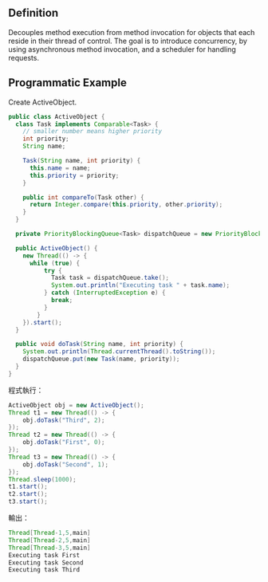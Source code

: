 ## Definition

Decouples method execution from method invocation for objects that each reside in their thread of control. The goal is to introduce concurrency, by using asynchronous method invocation, and a scheduler for handling requests. 
  
## Programmatic Example  
Create ActiveObject.
```java
public class ActiveObject {
  class Task implements Comparable<Task> {
    // smaller number means higher priority
    int priority;
    String name;

    Task(String name, int priority) {
      this.name = name;
      this.priority = priority;
    }

    public int compareTo(Task other) {
      return Integer.compare(this.priority, other.priority);
    }
  }

  private PriorityBlockingQueue<Task> dispatchQueue = new PriorityBlockingQueue<>();

  public ActiveObject() {
    new Thread(() -> {
      while (true) {
          try {
            Task task = dispatchQueue.take();
            System.out.println("Executing task " + task.name);
          } catch (InterruptedException e) {
            break;
          }
        }
    }).start();
  }

  public void doTask(String name, int priority) {
    System.out.println(Thread.currentThread().toString());
    dispatchQueue.put(new Task(name, priority));
  }
}

```  
 
程式執行：  
```java
ActiveObject obj = new ActiveObject();
Thread t1 = new Thread(() -> {
    obj.doTask("Third", 2);
});
Thread t2 = new Thread(() -> {
    obj.doTask("First", 0);
});
Thread t3 = new Thread(() -> {
    obj.doTask("Second", 1);
});
Thread.sleep(1000);
t1.start();
t2.start();
t3.start();
```  

輸出：  
```java
Thread[Thread-1,5,main]
Thread[Thread-2,5,main]
Thread[Thread-3,5,main]
Executing task First
Executing task Second
Executing task Third
```

